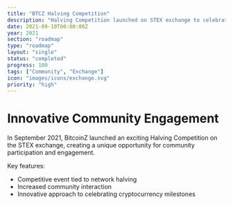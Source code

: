 ```yaml
---
title: "BTCZ Halving Competition"
description: "Halving Competition launched on STEX exchange to celebrate network milestone"
date: 2021-09-10T00:00:00Z
year: 2021
section: "roadmap"
type: "roadmap"
layout: "single"
status: "completed"
progress: 100
tags: ["Community", "Exchange"]
icon: "images/icons/exchange.svg"
priority: "high"
---
```


# Innovative Community Engagement

In September 2021, BitcoinZ launched an exciting Halving Competition on the STEX exchange, creating a unique opportunity for community participation and engagement.

Key features:
- Competitive event tied to network halving
- Increased community interaction
- Innovative approach to celebrating cryptocurrency milestones
